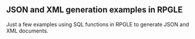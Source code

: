 ## JSON and XML generation examples in RPGLE

Just a few examples using SQL functions in RPGLE to generate JSON and XML documents.

